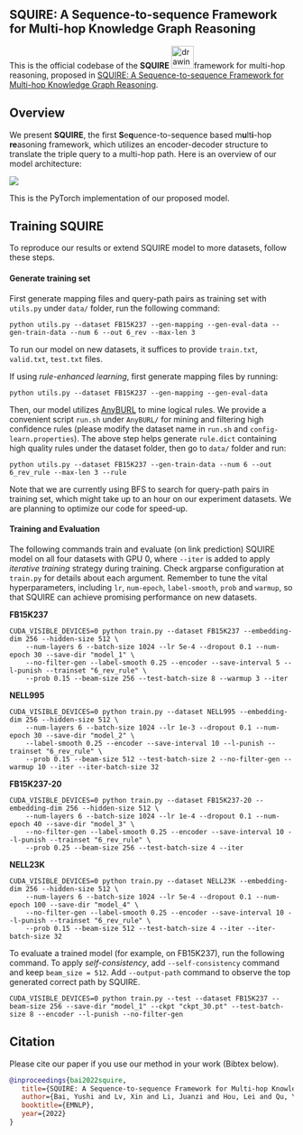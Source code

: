 ## SQUIRE: A Sequence-to-sequence Framework for Multi-hop Knowledge Graph Reasoning

This is the official codebase of the **SQUIRE** <img src="figs/squire.gif" alt="drawing" width="40"/>framework for multi-hop reasoning, proposed in [SQUIRE: A Sequence-to-sequence Framework for Multi-hop Knowledge Graph Reasoning](https://arxiv.org/abs/2201.06206).

## Overview
We present **SQUIRE**, the first **S**e**q**uence-to-sequence based m**u**lt**i**-hop **re**asoning framework, which utilizes an encoder-decoder structure to translate the triple query to a multi-hop path. Here is an overview of our model architecture:

![](figs/model.png)

This is the PyTorch implementation of our proposed model.

## Training SQUIRE
To reproduce our results or extend SQUIRE model to more datasets, follow these steps.

#### Generate training set
First generate mapping files and query-path pairs as training set with `utils.py` under `data/` folder, run the following command:
```
python utils.py --dataset FB15K237 --gen-mapping --gen-eval-data --gen-train-data --num 6 --out 6_rev --max-len 3
```
To run our model on new datasets, it suffices to provide `train.txt`, `valid.txt`, `test.txt` files.

If using *rule-enhanced learning*, first generate mapping files by running:
```
python utils.py --dataset FB15K237 --gen-mapping --gen-eval-data
```
Then, our model utilizes [AnyBURL](https://web.informatik.uni-mannheim.de/AnyBURL/) to mine logical rules. We provide a convenient script `run.sh` under `AnyBURL/` for mining and filtering high confidence rules (please modify the dataset name in `run.sh` and `config-learn.properties`). The above step helps generate `rule.dict` containing high quality rules under the dataset folder, then go to `data/` folder and run:
```
python utils.py --dataset FB15K237 --gen-train-data --num 6 --out 6_rev_rule --max-len 3 --rule
```
Note that we are currently using BFS to search for query-path pairs in training set, which might take up to an hour on our experiment datasets. We are planning to optimize our code for speed-up.

#### Training and Evaluation
The following commands train and evaluate (on link prediction) SQUIRE model on all four datasets with GPU 0, where `--iter` is added to apply *iterative training* strategy during training. Check argparse configuration at `train.py` for details about each argument.
Remember to tune the vital hyperparameters, including `lr`, `num-epoch`, `label-smooth`, `prob` and `warmup`, so that SQUIRE can achieve promising performance on new datasets.

**FB15K237**
```
CUDA_VISIBLE_DEVICES=0 python train.py --dataset FB15K237 --embedding-dim 256 --hidden-size 512 \
    --num-layers 6 --batch-size 1024 --lr 5e-4 --dropout 0.1 --num-epoch 30 --save-dir "model_1" \ 
    --no-filter-gen --label-smooth 0.25 --encoder --save-interval 5 --l-punish --trainset "6_rev_rule" \ 
    --prob 0.15 --beam-size 256 --test-batch-size 8 --warmup 3 --iter
```

**NELL995**
```
CUDA_VISIBLE_DEVICES=0 python train.py --dataset NELL995 --embedding-dim 256 --hidden-size 512 \
    --num-layers 6 --batch-size 1024 --lr 1e-3 --dropout 0.1 --num-epoch 30 --save-dir "model_2" \
    --label-smooth 0.25 --encoder --save-interval 10 --l-punish --trainset "6_rev_rule" \
    --prob 0.15 --beam-size 512 --test-batch-size 2 --no-filter-gen --warmup 10 --iter --iter-batch-size 32
```

**FB15K237-20**
```
CUDA_VISIBLE_DEVICES=0 python train.py --dataset FB15K237-20 --embedding-dim 256 --hidden-size 512 \
    --num-layers 6 --batch-size 1024 --lr 1e-4 --dropout 0.1 --num-epoch 40 --save-dir "model_3" \
    --no-filter-gen --label-smooth 0.25 --encoder --save-interval 10 --l-punish --trainset "6_rev_rule" \
    --prob 0.25 --beam-size 256 --test-batch-size 4 --iter
```

**NELL23K**
```
CUDA_VISIBLE_DEVICES=0 python train.py --dataset NELL23K --embedding-dim 256 --hidden-size 512 \
    --num-layers 6 --batch-size 1024 --lr 5e-4 --dropout 0.1 --num-epoch 100 --save-dir "model_4" \
    --no-filter-gen --label-smooth 0.25 --encoder --save-interval 10 --l-punish --trainset "6_rev_rule" \
    --prob 0.15 --beam-size 512 --test-batch-size 4 --iter --iter-batch-size 32
```

To evaluate a trained model (for example, on FB15K237), run the following command. To apply *self-consistency*, add `--self-consistency` command and keep `beam_size = 512`. Add `--output-path` command to observe the top generated correct path by SQUIRE.
```
CUDA_VISIBLE_DEVICES=0 python train.py --test --dataset FB15K237 --beam-size 256 --save-dir "model_1" --ckpt "ckpt_30.pt" --test-batch-size 8 --encoder --l-punish --no-filter-gen
```

## Citation

Please cite our paper if you use our method in your work (Bibtex below).

```bibtex
@inproceedings{bai2022squire,
   title={SQUIRE: A Sequence-to-sequence Framework for Multi-hop Knowledge Graph Reasoning},
   author={Bai, Yushi and Lv, Xin and Li, Juanzi and Hou, Lei and Qu, Yincen and Dai, Zelin and Xiong, Feiyu},
   booktitle={EMNLP},
   year={2022}
}
```
